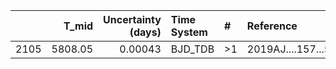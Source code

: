 |      |   T_mid |   Uncertainty (days) | Time System   | #   | Reference           |
|-----:|--------:|---------------------:|:--------------|:----|:--------------------|
| 2105 | 5808.05 |              0.00043 | BJD_TDB       | >1  | 2019AJ....157...55H |
